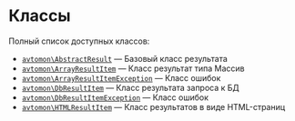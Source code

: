Классы
======

Полный список доступных классов:

- [`avtomon\AbstractResult`](avtomon/AbstractResult.md) &mdash; Базовый класс результата
- [`avtomon\ArrayResultItem`](avtomon/ArrayResultItem.md) &mdash; Класс результат типа Массив
- [`avtomon\ArrayResultItemException`](avtomon/ArrayResultItemException.md) &mdash; Класс ошибок
- [`avtomon\DbResultItem`](avtomon/DbResultItem.md) &mdash; Класс результата запроса к БД
- [`avtomon\DbResultItemException`](avtomon/DbResultItemException.md) &mdash; Класс ошибок
- [`avtomon\HTMLResultItem`](avtomon/HTMLResultItem.md) &mdash; Класс результатов в виде HTML-страниц
